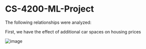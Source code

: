 # CS-4200-ML-Project

The following relationships were analyzed:

First, we have the effect of additional car spaces on housing prices

![image](https://user-images.githubusercontent.com/104324776/164999512-cd5d3b95-f4ea-47c0-8a77-717993893fc2.png)
